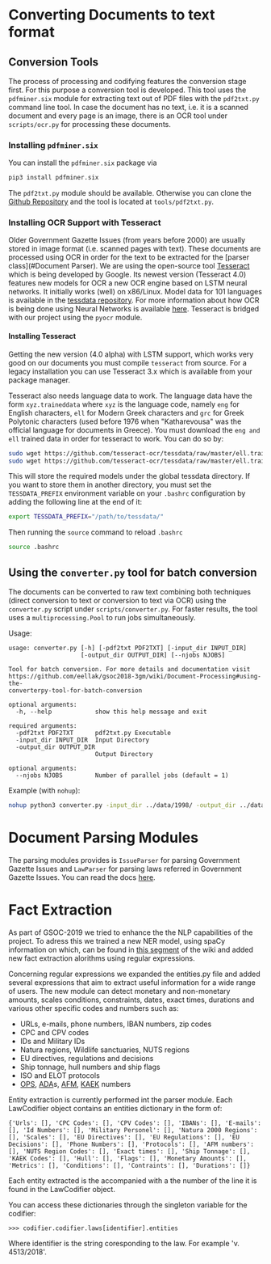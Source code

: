 # Converting Documents to text format

## Conversion Tools

The process of processing and codifying features the conversion stage first. For this purpose a conversion tool is developed. This tool uses the `pdfminer.six` module for extracting text out of PDF files with the `pdf2txt.py` command line tool. In case the document has no text, i.e. it is a scanned document and every page is an image, there is an OCR tool under `scripts/ocr.py` for processing these documents.

### Installing `pdfminer.six`

You can install the `pdfminer.six` package via 

```bash
pip3 install pdfminer.six
```

The `pdf2txt.py` module should be available. Otherwise you can clone the [Github Repository](https://github.com/pdfminer/pdfminer.six) and the tool is located at `tools/pdf2txt.py`. 



### Installing OCR Support with Tesseract 

Older Government Gazette Issues (from years before 2000) are usually stored in image format (i.e. scanned pages with text). These documents are processed using OCR in order for the text to be extracted for the [parser class](#Document Parser). We are using the open-source tool [Tesseract](https://github.com/tesseract-ocr/tesseract) which is being developed by Google. Its newest version (Tesseract 4.0) features new models for OCR a new OCR engine based on LSTM neural networks. It initially works (well) on x86/Linux. Model data for 101 languages is available in the [tessdata repository](https://github.com/tesseract-ocr/tessdata). For more information about how OCR is being done using Neural Networks is available [here](https://github.com/tesseract-ocr/tesseract/wiki/NeuralNetsInTesseract4.00). Tesseract is bridged with our project using the `pyocr` module. 

#### Installing Tesseract

Getting the new version (4.0 alpha) with LSTM support, which works very good on our documents you must compile `tesseract` from source. For a legacy installation you can use Tesseract 3.x which is available from your package manager. 

Tesseract also needs language data to work. The language data have the form `xyz.traineddata` where `xyz` is the language code, namely `eng` for English characters, `ell` for Modern Greek characters and `grc` for Greek Polytonic characters (used before 1976 when "Katharevousa" was the official language for documents in Greece). You must download the `eng and ` `ell` trained data in order for tesseract to work. You can do so by:

```bash
sudo wget https://github.com/tesseract-ocr/tessdata/raw/master/ell.traineddata -P /usr/share/tesseract-ocr/tessdata/ && 
sudo wget https://github.com/tesseract-ocr/tessdata/raw/master/ell.traineddata -P /usr/share/tesseract-ocr/tessdata/
```

This will store the required models under the global tessdata directory. If you want to store them in another directory, you must set the `TESSDATA_PREFIX` environment variable on your `.bashrc` configuration by adding the following line at the end of it:

```bash
export TESSDATA_PREFIX="/path/to/tessdata/"
```

Then running  the `source` command to reload  `.bashrc` 

```bash
source .bashrc
```



## Using the `converter.py` tool for batch conversion 

The documents can be converted to raw text combining both techniques (direct conversion to text or conversion to text via OCR) using the `converter.py` script under `scripts/converter.py`.  For faster results, the tool uses a `multiprocessing.Pool` to run jobs simultaneously. 

Usage:

```
usage: converter.py [-h] [-pdf2txt PDF2TXT] [-input_dir INPUT_DIR]
                    [-output_dir OUTPUT_DIR] [--njobs NJOBS]

Tool for batch conversion. For more details and documentation visit
https://github.com/eellak/gsoc2018-3gm/wiki/Document-Processing#using-the-
converterpy-tool-for-batch-conversion

optional arguments:
  -h, --help            show this help message and exit

required arguments:
  -pdf2txt PDF2TXT      pdf2txt.py Executable
  -input_dir INPUT_DIR  Input Directory
  -output_dir OUTPUT_DIR
                        Output Directory

optional arguments:
  --njobs NJOBS         Number of parallel jobs (default = 1)
```

Example (with `nohup`):

```bash
nohup python3 converter.py -input_dir ../data/1998/ -output_dir ../data/1998/ -pdf2txt pdf2txt.py &
```

# Document Parsing Modules

The parsing modules provides is `IssueParser` for parsing Government Gazette Issues and `LawParser` for parsing laws referred in Government Gazette Issues. You can read the docs [here](https://github.com/eellak/gsoc2018-3gm/tree/master/docs).


# Fact Extraction

As part of GSOC-2019 we tried to enhance the the NLP capabilities of the project. To adress this we trained a new NER model, using spaCy information on which, can be found in [this segment](https://github.com/ellak/gsoc2018-3gm/wiki/Named-Entity-Recognision) of the wiki and added new fact extraction alorithms using regular expressions.

Concerning regular expressions we expanded the entities.py file and added several expressions that aim to extract useful information for a wide range of users. The new module can detect monetary and non-monetary amounts, scales conditions, constraints, dates, exact times, durations and various other specific codes and numbers such as:

* URLs, e-mails, phone numbers, IBAN numbers, zip codes
* CPC and CPV codes
* IDs and Military IDs
* Natura regions, Wildlife sanctuaries, NUTS regions
* EU directives, regulations and decisions
* Ship tonnage, hull numbers and ship flags
* ISO and ELOT protocols
* [OPS](http://www.ops.gr/Ergorama/), [ADA](https://diavgeia.gov.gr/search)s, [AFM](https://ec.europa.eu/taxation_customs/tin/pdf/el/TIN_-_country_sheet_ES_el.pdf), [KAEK](https://www.lex.gr/index.php/el/ti-einai-o-kaek) numbers

Entity extraction is currently performed int the parser module. Each LawCodifier object contains an entities dictionary in the form of:

```
{'Urls': [], 'CPC Codes': [], 'CPV Codes': [], 'IBANs': [], 'E-mails': [], 'Id Numbers': [], 'Military Personel': [], 'Natura 2000 Regions': [], 'Scales': [], 'EU Directives': [], 'EU Regulations': [], 'EU Decisions': [], 'Phone Numbers': [], 'Protocols': [], 'AFM numbers': [], 'NUTS Region Codes': [], 'Exact times': [], 'Ship Tonnage': [], 'KAEK Codes': [], 'Hull': [], 'Flags': [], 'Monetary Amounts': [], 'Metrics': [], 'Conditions': [], 'Contraints': [], 'Durations': []}
```
Each entity extracted is the accompanied with a the number of the line it is found in the LawCodifier object.

You can access these dictionaries through the singleton variable for the codifier:

```
>>> codifier.codifier.laws[identifier].entities
```

Where identifier is the string coresponding to the law. For example 'ν. 4513/2018'.



